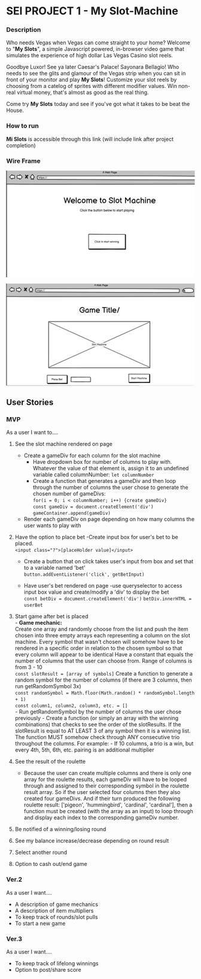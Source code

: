 
# SEI PROJECT 1 - My Slot-Machine

### Description

Who needs Vegas when Vegas can come straight to your home? Welcome to "**My Slots**", a simple Javascript powered, in-browser video game that simulates the experience of high dollar Las Vegas Casino slot reels. 

Goodbye Luxor! See ya later Caesar's Palace! Sayonara Bellagio! Who needs to see the glits and glamour of the Vegas strip when you can sit in front of your monitor and play **My Slots**! Customize your slot reels by choosing from a catelog of sprites with different modifier values. Win non-real virtual money, that's almost as good as the real thing. 

Come try **My Slots** today and see if you've got what it takes to be beat the House.


### How to run

**Mi Slots** is accessible through this link (will include link after project completion)

### Wire Frame

![Landing Page](Wire-Frame-loadingPage.png)

![Game Page](Wire-Frame-gamePage.png)



## User Stories

### MVP

As a user I want to....

1. See the slot machine rendered on page
    - Create a gameDiv for each column for the slot machine
        - Have dropdown box for number of columns to play with. Whatever the value of that element is, assign it to an undefined variable called columnNumber: 
        `let columnNumber`
        - Create a function that generates a gameDiv and then loop through the number of columns the user chose to generate the chosen number of gameDivs: <br>
        `for(i = 0; i < columnNumber; i++) {create gameDiv}` <br>
         `const gameDiv = document.createElement('div')` <br>
         `gameContainer.append(gameDiv)`
    - Render each gameDiv on page depending on how many columns the user wants to play with

2. Have the option to place bet
    -Create input box for user's bet to be placed. <br>
        `<input class="?">[placeHolder value]</input>`
    - Create a button that on click takes user's input from box and set that to a variable named 'bet' <br>
        `button.addEventListener('click', getBetInput)`
         
    - Have user's bet rendered on page 
        -use queryselector to access input box value and create/modify a 'div' to display the bet    
            `const betDiv = document.createElement('div')`
            `betDiv.innerHTML = userBet`

3. Start game after bet is placed <br>
       - **Game mechanic:** <br>
          Create one array and randomly choose from the list and push the item chosen into three empty arrays each representing a column on the slot machine. Every symbol that wasn't chosen will somehow have to be rendered in a specific order in relation to the chosen symbol so that every column will appear to be identical
                Have a constant that equals the number of columns that the user can choose from. Range of columns is from 3 - 10 <br>
                `const slotResult = [array of symbols]`
                Create a function to generate a random symbol for the number of columns (if there are 3 columns, then run getRandomSymbol 3x) <br>
                    `const randomSymbol = Math.floor(Math.random() * randomSymbol.length + 1)` <br>
                    `const column1, column2, column3, etc. = []` <br>
                - Run getRandomSymbol by the number of columns the user chose previously
                - Create a function (or simply an array with the winning combinations) that checks to see the order of the slotResults. If the slotResult is equal to AT LEAST 3 of any symbol then it is a winning list. The function MUST somehow check through ANY consecutive trio throughout the columns. For example:
                    - If 10 columns, a trio is a win, but every 4th, 5th, 6th, etc. pairing is an additional multiplier

4. See the result of the roulette
    - Because the user can create multiple columns and there is only one array for the roulette results, each gameDiv will have to be looped through and assigned to their corresponding symbol in the roulette result array. So if the user selected four columns then they also created four gameDivs. And if their turn produced the following roulette result: ['pigeon', 'hummingbird', 'cardinal', 'cardinal'], then a function must be created (with the array as an input) to loop through and display each index to the corresponding gameDiv number.
    
5. Be notified of a winning/losing round
6. See my balance increase/decrease depending on round result
7. Select another round
8. Option to cash out/end game

### Ver.2

As a user I want....

- A description of game mechanics
- A description of item multipliers
- To keep track of rounds/slot pulls
- To start a new game

### Ver.3

As a user I want....

- To keep track of lifelong winnings
- Option to post/share score

